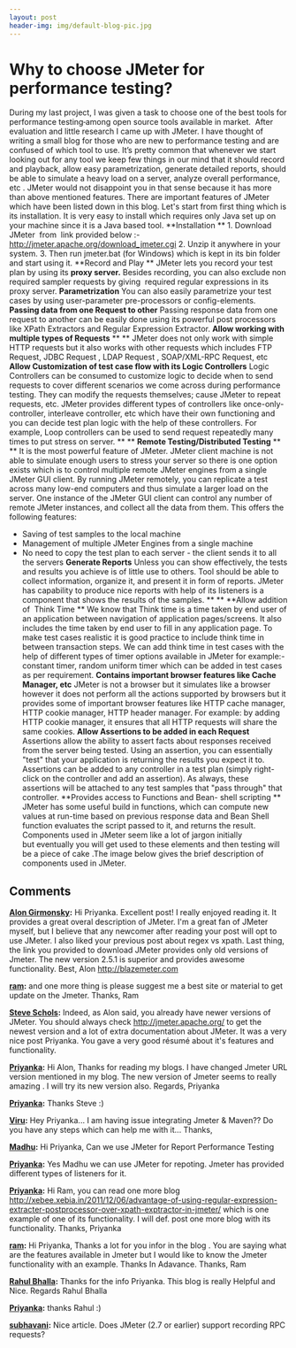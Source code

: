 ```yaml
---
layout: post
header-img: img/default-blog-pic.jpg
---
```


# Why to choose JMeter for performance testing?

During my last project, I was given a task to choose one of the best tools for performance testing<del> </del> among open source tools available in market.  After evaluation and little research I came up with JMeter. I have thought of writing a small blog for those who are new to performance testing and are confused of which tool to use. It’s pretty common that whenever we start looking out for any tool we keep few things in our mind that it should record and playback, allow easy parametrization, generate detailed reports, should be able to simulate a heavy load on a server, analyze overall performance, etc . JMeter would not disappoint you in that sense because it has more than above mentioned features. There are important features of JMeter which have been listed down in this blog. Let's start from first thing which is its installation. It is very easy to install which requires only Java set up on your machine since it is a Java based tool.  **Installation ** 1\. Download JMeter  from  link provided below :- http://jmeter.apache.org/download_jmeter.cgi 2\. Unzip it anywhere in your system. 3\. Then run jmeter.bat (for Windows) which is kept in its bin folder and start using it. **Record and Play ** JMeter lets you record your test plan by using its **proxy server.** Besides recording, you can also exclude non required sampler requests by giving  required regular expressions in its proxy server. **Parametrization** You can also easily parametrize your test cases by using user-parameter pre-processors or config-elements.  **Passing data from one Request to other** Passing response data from one request to another can be easily done using its powerful post processors like XPath Extractors and Regular Expression Extractor. **Allow working with multiple types of Requests** ** ** JMeter does not only work with simple HTTP requests but it also works with other requests which includes FTP Request, JDBC Request , LDAP Request , SOAP/XML-RPC Request, etc **Allow Customization of test case flow with its Logic Controllers** Logic Controllers can be consumed to customize logic to decide when to send requests to cover different scenarios we come across during performance testing. They can modify the requests themselves; cause JMeter to repeat requests, etc. JMeter provides different types of controllers like once-only-controller, interleave controller, etc which have their own functioning and you can decide test plan logic with the help of these controllers. For example, Loop controllers can be used to send request repeatedly many times to put stress on server. ** ** **Remote Testing/Distributed Testing** ** ** It is the most powerful feature of JMeter. JMeter client machine is not able to simulate enough users to stress your server so there is one option exists which is to control multiple remote JMeter engines from a single JMeter GUI client. By running JMeter remotely, you can replicate a test across many low-end computers and thus simulate a larger load on the server. One instance of the JMeter GUI client can control any number of remote JMeter instances, and collect all the data from them. This offers the following features: 

  * Saving of test samples to the local machine
  * Management of multiple JMeter Engines from a single machine
  * No need to copy the test plan to each server - the client sends it to all the servers
**Generate Reports** Unless you can show effectively, the tests and results you achieve is of little use to others. Tool should be able to collect information, organize it, and present it in form of reports. JMeter has capability to produce nice reports with help of its listeners is a component that shows the results of the samples. ** ** **Allow addition of  Think Time ** We know that Think time is a time taken by end user of an application between navigation of application pages/screens. It also includes the time taken by end user to fill in any application page. To make test cases realistic it is good practice to include think time in between transaction steps. We can add think time in test cases with the help of different types of timer options available in JMeter for example:- constant timer, random uniform timer which can be added in test cases as per requirement. **Contains important browser features like Cache Manager, etc** JMeter is not a browser but it simulates like a browser however it does not perform all the actions supported by browsers but it provides some of important browser features like HTTP cache manager, HTTP cookie manager, HTTP header manager. For example: by adding HTTP cookie manager, it ensures that all HTTP requests will share the same cookies. **Allow Assertions to be added in each Request** Assertions allow the ability to assert facts about responses received from the server being tested. Using an assertion, you can essentially "test" that your application is returning the results you expect it to. Assertions can be added to any controller in a test plan (simply right-click on the controller and add an assertion). As always, these assertions will be attached to any test samples that "pass through" that controller. **Provides access to Functions and Bean- shell scripting ** JMeter has some useful build in functions, which can compute new values at run-time based on previous response data and Bean Shell function evaluates the script passed to it, and returns the result. Components used in JMeter seem like a lot of jargon initially but eventually you will get used to these elements and then testing will be a piece of cake .The image below gives the brief description of components used in JMeter.

## Comments

**[Alon Girmonsky](#7064 "2012-01-21 23:42:12"):** Hi Priyanka. Excellent post! I really enjoyed reading it. It provides a great overal description of JMeter. I'm a great fan of JMeter myself, but I believe that any newcomer after reading your post will opt to use JMeter. I also liked your previous post about regex vs xpath. Last thing, the link you provided to download JMeter provides only old versions of Jmeter. The new version 2.5.1 is superior and provides awesome functionality. Best, Alon http://blazemeter.com

**[ram](#8411 "2012-04-10 18:12:33"):** and one more thing is please suggest me a best site or material to get update on the Jmeter. Thanks, Ram

**[Steve Schols](#7098 "2012-01-24 13:25:28"):** Indeed, as Alon said, you already have newer versions of JMeter. You should always check http://jmeter.apache.org/ to get the newest version and a lot of extra documentation about JMeter. It was a very nice post Priyanka. You gave a very good résumé about it's features and functionality.

**[Priyanka](#7105 "2012-01-24 15:48:59"):** Hi Alon, Thanks for reading my blogs. I have changed Jmeter URL version mentioned in my blog. The new version of Jmeter seems to really amazing . I will try its new version also. Regards, Priyanka

**[Priyanka](#7106 "2012-01-24 15:49:53"):** Thanks Steve :)

**[Viru](#8844 "2012-05-22 12:12:24"):** Hey Priyanka... I am having issue integrating Jmeter & Maven?? Do you have any steps which can help me with it... Thanks,

**[Madhu](#7869 "2012-03-07 11:17:15"):** Hi Priyanka, Can we use JMeter for Report Performance Testing

**[Priyanka](#7941 "2012-03-16 15:42:59"):** Yes Madhu we can use JMeter for repoting. Jmeter has provided different types of listeners for it.

**[Priyanka](#8412 "2012-04-10 18:16:57"):** Hi Ram, you can read one more blog http://xebee.xebia.in/2011/12/06/advantage-of-using-regular-expression-extracter-postprocessor-over-xpath-exptractor-in-jmeter/ which is one example of one of its functionality. I will def. post one more blog with its functionality. Thanks, Priyanka

**[ram](#8410 "2012-04-10 18:10:38"):** Hi Priyanka, Thanks a lot for you infor in the blog . You are saying what are the features available in Jmeter but I would like to know the Jmeter functionality with an example. Thanks In Adavance. Thanks, Ram

**[Rahul Bhalla](#7504 "2012-02-09 11:20:58"):** Thanks for the info Priyanka. This blog is really Helpful and Nice. Regards Rahul Bhalla

**[Priyanka](#7505 "2012-02-09 11:30:40"):** thanks Rahul :)

**[subhavani](#9176 "2012-07-18 13:00:36"):** Nice article. Does JMeter (2.7 or earlier) support recording RPC requests?

